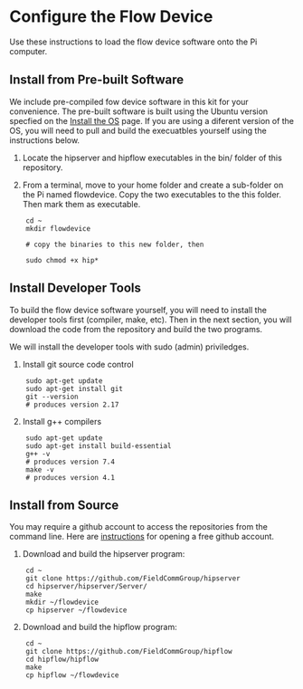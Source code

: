 # Configure the Flow Device

Use these instructions to load the flow device software onto the Pi computer.

## Install from Pre-built Software

We include pre-compiled fow device software in this kit for your convenience.  The pre-built software is built using the Ubuntu version specfied on the [Install the OS]() page.  If you are using a diferent version of the OS, you will need to pull and build the execuatbles yourself using the instructions below.

1. Locate the hipserver and hipflow executables in the bin/ folder of this repository.

2. From a terminal, move to your home folder and create a sub-folder on the Pi named flowdevice.  Copy the two executables to the this folder.  Then mark them as executable.
```
    cd ~
    mkdir flowdevice

    # copy the binaries to this new folder, then

    sudo chmod +x hip*
```

## Install Developer Tools

To build the flow device software yourself, you will need to install the developer tools first (compiler, make, etc). Then in the next section, you will download the code from the repository and build the two programs.

We will install the developer tools with sudo (admin) priviledges.

1. Install git source code control
```
    sudo apt-get update
    sudo apt-get install git
    git --version
    # produces version 2.17
```

2. Install g++ compilers
```
    sudo apt-get update
    sudo apt-get install build-essential
    g++ -v
    # produces version 7.4
    make -v
    # produces version 4.1
```

## Install from Source

You may require a github account to access the repositories from the command line.  Here are [instructions](https://help.github.com/en/articles/signing-up-for-a-new-github-account) for opening a free github account.

1. Download and build the hipserver program:
```
    cd ~
    git clone https://github.com/FieldCommGroup/hipserver
    cd hipserver/hipserver/Server/
    make
    mkdir ~/flowdevice
    cp hipserver ~/flowdevice
```

2. Download and build the hipflow program:
```
    cd ~
    git clone https://github.com/FieldCommGroup/hipflow
    cd hipflow/hipflow
    make
    cp hipflow ~/flowdevice
```
